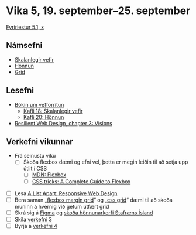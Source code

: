 # Vika 5, 19. september–25. september

[Fyrirlestur 5.1, x](https://youtu.be/)

## Námsefni

* [Skalanlegir vefir](../namsefni/17.responsive/)
* [Hönnun](../namsefni/18.design/)
* [Grid](../namsefni/19.grid/)

## Lesefni

* [Bókin um vefforritun](https://bok.vefforritun.is/)
  * [Kafli 18: Skalanlegir vefir](https://bok.vefforritun.is/18.skalanlegir.html)
  * [Kafli 20: Hönnun](https://bok.vefforritun.is/20.honnun.html)
* [Resilient Web Design, chapter 3: Visions](https://resilientwebdesign.com/chapter3/)

## Verkefni vikunnar

* Frá seinustu viku
  * [ ] Skoða flexbox dæmi og efni vel, þetta er megin leiðin til að setja upp útlit í CSS
    * [ ] [MDN: Flexbox](https://developer.mozilla.org/en-US/docs/Learn/CSS/CSS_layout/Flexbox)
    * [ ] [CSS tricks: A Complete Guide to Flexbox](https://css-tricks.com/snippets/css/a-guide-to-flexbox/)
* [ ] Lesa [A List Apart: Responsive Web Design](http://alistapart.com/article/responsive-web-design)
* [ ] Bera saman „[flexbox margin grid](../namsefni/17.responsive/daemi/09.flex-rwd.html)“ og „[css grid](../namsefni/19.grid/daemi/04.grid-rwd.html)“ dæmi til að skoða muninn á hvernig við getum útfært grid
* [ ] Skrá sig á [Figma](https://www.figma.com/) og [skoða hönnunarkerfi Stafræns Ísland](https://www.figma.com/@islandis)
* [ ] Skila [verkefni 3](https://github.com/vefforritun/vef1-2022-v3)
* [ ] Byrja á [verkefni 4](https://github.com/vefforritun/vef1-2022-v4)
